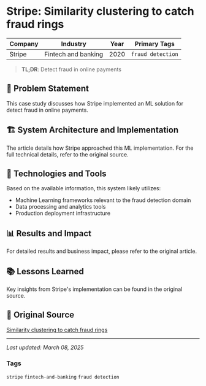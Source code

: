 # Stripe: Similarity clustering to catch fraud rings

| Company | Industry | Year | Primary Tags | 
|---------|----------|------|--------------|
| Stripe | Fintech and banking | 2020 | `fraud detection` |

> **TL;DR**: Detect fraud in online payments

## 📝 Problem Statement

This case study discusses how Stripe implemented an ML solution for detect fraud in online payments.

## 🏗️ System Architecture and Implementation

The article details how Stripe approached this ML implementation. For the full technical details, refer to the original source.

## 🔧 Technologies and Tools

Based on the available information, this system likely utilizes:

- Machine Learning frameworks relevant to the fraud detection domain
- Data processing and analytics tools
- Production deployment infrastructure

## 📊 Results and Impact

For detailed results and business impact, please refer to the original article.

## 📚 Lessons Learned

Key insights from Stripe's implementation can be found in the original source.

## 🔗 Original Source

[Similarity clustering to catch fraud rings](https://stripe.com/blog/similarity-clustering)

---

*Last updated: March 08, 2025*

### Tags

`stripe` `fintech-and-banking` `fraud detection`
